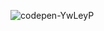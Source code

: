 ![codepen-YwLeyP](https://github.com/JMBoulos12/animejs/assets/65892342/14f9ad7c-bfcc-4c6d-b81f-95d0005fc770)
